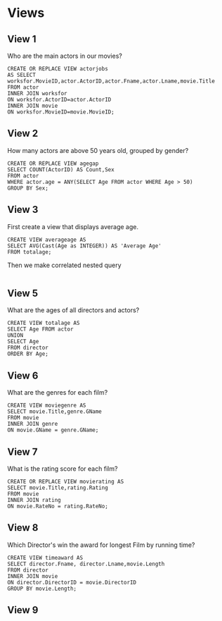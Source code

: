 # Views
## View 1
Who are the main actors in our movies?
```
CREATE OR REPLACE VIEW actorjobs 
AS SELECT worksfor.MovieID,actor.ActorID,actor.Fname,actor.Lname,movie.Title 
FROM actor 
INNER JOIN worksfor 
ON worksfor.ActorID=actor.ActorID 
INNER JOIN movie 
ON worksfor.MovieID=movie.MovieID;
```

## View 2
How many actors are above 50 years old, grouped by gender?
```
CREATE OR REPLACE VIEW agegap
SELECT COUNT(ActorID) AS Count,Sex 
FROM actor 
WHERE actor.age = ANY(SELECT Age FROM actor WHERE Age > 50) 
GROUP BY Sex;
```

## View 3
First create a view that displays average age.
```
CREATE VIEW averageage AS 
SELECT AVG(Cast(Age as INTEGER)) AS 'Average Age' 
FROM totalage;
```
Then we make correlated nested query
```

```

## View 5
What are the ages of all directors and actors?
```
CREATE VIEW totalage AS 
SELECT Age FROM actor 
UNION 
SELECT Age 
FROM director 
ORDER BY Age;
```

## View 6
What are the genres for each film?
```
CREATE VIEW moviegenre AS 
SELECT movie.Title,genre.GName 
FROM movie 
INNER JOIN genre 
ON movie.GName = genre.GName;
```

## View 7
What is the rating score for each film?
```
CREATE OR REPLACE VIEW movierating AS 
SELECT movie.Title,rating.Rating 
FROM movie 
INNER JOIN rating 
ON movie.RateNo = rating.RateNo;
```

## View 8
Which Director's win the award for longest Film by running time?
```
CREATE VIEW timeaward AS
SELECT director.Fname, director.Lname,movie.Length 
FROM director 
INNER JOIN movie 
ON director.DirectorID = movie.DirectorID 
GROUP BY movie.Length;
```

## View 9


